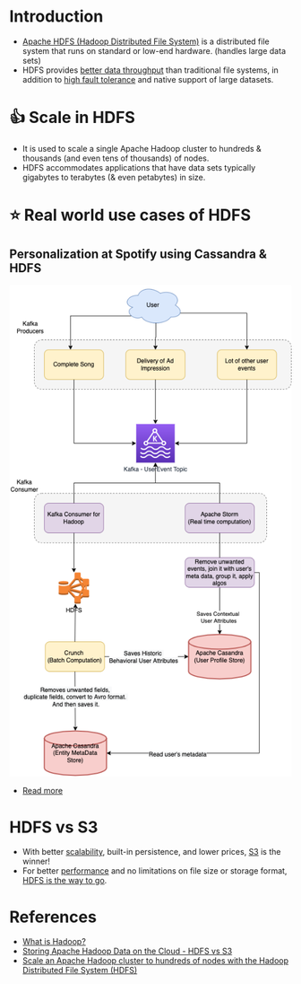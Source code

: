 # Introduction
- [Apache HDFS (Hadoop Distributed File System)](https://hadoop.apache.org/docs/r1.2.1/hdfs_design.html) is a distributed file system that runs on standard or low-end hardware. (handles large data sets)
- HDFS provides [better data throughput](../../../../0_SystemGlossaries/Scalability/LatencyThroughput.md) than traditional file systems, in addition to [high fault tolerance](../../../../0_SystemGlossaries/Reliability/FaultTolerance.md) and native support of large datasets.

# :+1: Scale in HDFS
- It is used to scale a single Apache Hadoop cluster to hundreds & thousands (and even tens of thousands) of nodes.
- HDFS accommodates applications that have data sets typically gigabytes to terabytes (& even petabytes) in size.

# :star: Real world use cases of HDFS

## Personalization at Spotify using Cassandra & HDFS

[![img.png](../../../../../3_HLDDesignProblems/PersonalizationSpotify/PersonalizationSpotify.drawio.png)](../../../../../3_HLDDesignProblems/PersonalizationSpotify)

- [Read more](../../../../../3_HLDDesignProblems/PersonalizationSpotify/Readme.md)

# HDFS vs S3
- With better [scalability](../../../../3_DatabaseComponents/1_Glossaries/DBScalability.md), built-in persistence, and lower prices, [S3](../../../../../2_AWSComponents/7_StorageServices/3_ObjectStorageS3/Readme.md) is the winner!
- For better [performance](../../../../0_SystemGlossaries/Scalability/LatencyThroughput.md) and no limitations on file size or storage format, [HDFS is the way to go](https://www.integrate.io/blog/storing-apache-hadoop-data-cloud-hdfs-vs-s3/).

# References
- [What is Hadoop?](https://aws.amazon.com/emr/details/hadoop/what-is-hadoop/)
- [Storing Apache Hadoop Data on the Cloud - HDFS vs S3](https://www.integrate.io/blog/storing-apache-hadoop-data-cloud-hdfs-vs-s3/)
- [Scale an Apache Hadoop cluster to hundreds of nodes with the Hadoop Distributed File System (HDFS)](https://www.ibm.com/in-en/topics/hdfs)